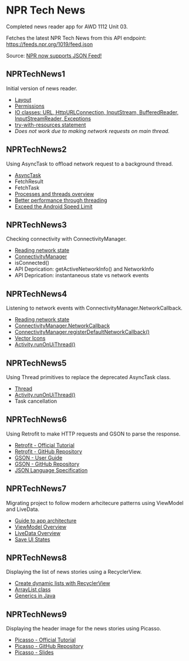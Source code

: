 # NPR Tech News
Completed news reader app for AWD 1112 Unit 03.

Fetches the latest NPR Tech News from this API endpoint:
<br>https://feeds.npr.org/1019/feed.json

Source: [NPR now supports JSON Feed!](https://npr.codes/npr-now-supports-json-feed-1c8af29d0ce7)

## NPRTechNews1
Initial version of news reader.
- [Layout](https://developer.android.com/training/constraint-layout)
- [Permissions](https://developer.android.com/training/basics/network-ops/connecting)
- [IO classes: URL, HttpURLConnection, InputStream,  BufferedReader, InputStreamReader, Exceptions](https://docs.oracle.com/javase/tutorial/essential/io/streams.html)
- [try-with-resources statement](https://docs.oracle.com/javase/tutorial/essential/exceptions/tryResourceClose.html)
- *Does not work due to making network requests on main thread.*

## NPRTechNews2
Using AsyncTask to offload network request to a background thread.
- [AsyncTask](https://developer.android.com/reference/android/os/AsyncTask)
- FetchResult
- FetchTask
- [Processes and threads overview](https://developer.android.com/guide/components/processes-and-threads)
- [Better performance through threading](https://developer.android.com/topic/performance/threads)
- [Exceed the Android Speed Limit](https://medium.com/androiddevelopers/exceed-the-android-speed-limit-b73a0692abc1)

## NPRTechNews3
Checking connectivity with ConnectivityManager.
- [Reading network state](https://developer.android.com/training/basics/network-ops/reading-network-state)
- [ConnectivityManager](https://developer.android.com/reference/android/net/ConnectivityManager)
- isConnected()
- API Deprication: getActiveNetworkInfo() and NetworkInfo
- API Deprication: instantaneous state vs network events

## NPRTechNews4
Listening to network events with ConnectivityManager.NetworkCallback.
- [Reading network state](https://developer.android.com/training/basics/network-ops/reading-network-state)
- [ConnectivityManager.NetworkCallback](https://developer.android.com/reference/android/net/ConnectivityManager.NetworkCallback)
- [ConnectivityManager.registerDefaultNetworkCallback()](https://developer.android.com/reference/android/net/ConnectivityManager#registerDefaultNetworkCallback(android.net.ConnectivityManager.NetworkCallback))
- [Vector Icons](https://developer.android.com/guide/topics/graphics/vector-drawable-resources)
- [Activity.runOnUiThread()](https://developer.android.com/reference/android/app/Activity#runOnUiThread(java.lang.Runnable))

## NPRTechNews5
Using Thread primitives to replace the deprecated AsyncTask class.
- [Thread](https://developer.android.com/reference/java/lang/Thread)
- [Activity.runOnUiThread()](https://developer.android.com/reference/android/app/Activity#runOnUiThread(java.lang.Runnable))
- Task cancellation

## NPRTechNews6
Using Retrofit to make HTTP requests and GSON to parse the response.
- [Retrofit - Official Tutorial](https://square.github.io/retrofit/)
- [Retrofit - GitHub Repository](https://github.com/square/retrofit)
- [GSON - User Guide](https://github.com/google/gson/blob/master/UserGuide.md)
- [GSON - GitHub Repository](https://github.com/google/gson)
- [JSON Language Specification](https://www.json.org)

## NPRTechNews7
Migrating project to follow modern arhcitecure patterns using ViewModel and LiveData.
- [Guide to app architecture](https://developer.android.com/jetpack/guide)
- [ViewModel Overview](https://developer.android.com/topic/libraries/architecture/viewmodel)
- [LiveData Overview](https://developer.android.com/topic/libraries/architecture/livedata)
- [Save UI States](https://developer.android.com/topic/libraries/architecture/saving-states)

## NPRTechNews8
Displaying the list of news stories using a RecyclerView.
- [Create dynamic lists with RecyclerView](https://developer.android.com/guide/topics/ui/layout/recyclerview)
- [ArrayList class](https://developer.android.com/reference/java/util/ArrayList)
- [Generics in Java](https://docs.oracle.com/javase/tutorial/java/generics/index.html)

## NPRTechNews9
Displaying the header image for the news stories using Picasso.
- [Picasso - Official Tutorial](https://square.github.io/picasso/)
- [Picasso - GitHub Repository](https://github.com/square/picasso)
- [Picasso - Slides](https://docs.google.com/presentation/d/1h26EoArWQ2lQ8jQjwpvvGbqW2bvwtVhj/edit?usp=sharing&ouid=114456564937978629252&rtpof=true&sd=true)
